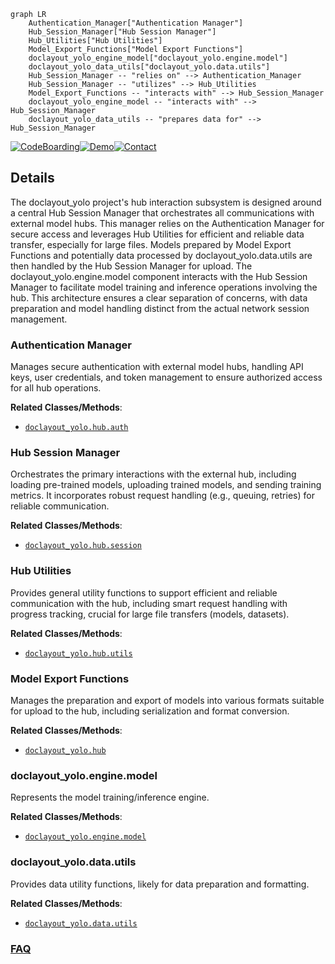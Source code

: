 ```mermaid
graph LR
    Authentication_Manager["Authentication Manager"]
    Hub_Session_Manager["Hub Session Manager"]
    Hub_Utilities["Hub Utilities"]
    Model_Export_Functions["Model Export Functions"]
    doclayout_yolo_engine_model["doclayout_yolo.engine.model"]
    doclayout_yolo_data_utils["doclayout_yolo.data.utils"]
    Hub_Session_Manager -- "relies on" --> Authentication_Manager
    Hub_Session_Manager -- "utilizes" --> Hub_Utilities
    Model_Export_Functions -- "interacts with" --> Hub_Session_Manager
    doclayout_yolo_engine_model -- "interacts with" --> Hub_Session_Manager
    doclayout_yolo_data_utils -- "prepares data for" --> Hub_Session_Manager
```

[![CodeBoarding](https://img.shields.io/badge/Generated%20by-CodeBoarding-9cf?style=flat-square)](https://github.com/CodeBoarding/GeneratedOnBoardings)[![Demo](https://img.shields.io/badge/Try%20our-Demo-blue?style=flat-square)](https://www.codeboarding.org/demo)[![Contact](https://img.shields.io/badge/Contact%20us%20-%20contact@codeboarding.org-lightgrey?style=flat-square)](mailto:contact@codeboarding.org)

## Details

The doclayout_yolo project's hub interaction subsystem is designed around a central Hub Session Manager that orchestrates all communications with external model hubs. This manager relies on the Authentication Manager for secure access and leverages Hub Utilities for efficient and reliable data transfer, especially for large files. Models prepared by Model Export Functions and potentially data processed by doclayout_yolo.data.utils are then handled by the Hub Session Manager for upload. The doclayout_yolo.engine.model component interacts with the Hub Session Manager to facilitate model training and inference operations involving the hub. This architecture ensures a clear separation of concerns, with data preparation and model handling distinct from the actual network session management.

### Authentication Manager
Manages secure authentication with external model hubs, handling API keys, user credentials, and token management to ensure authorized access for all hub operations.


**Related Classes/Methods**:

- <a href="https://github.com/opendatalab/DocLayout-YOLO/blob/main/doclayout_yolo/hub/auth.py" target="_blank" rel="noopener noreferrer">`doclayout_yolo.hub.auth`</a>


### Hub Session Manager
Orchestrates the primary interactions with the external hub, including loading pre-trained models, uploading trained models, and sending training metrics. It incorporates robust request handling (e.g., queuing, retries) for reliable communication.


**Related Classes/Methods**:

- <a href="https://github.com/opendatalab/DocLayout-YOLO/blob/main/doclayout_yolo/hub/session.py" target="_blank" rel="noopener noreferrer">`doclayout_yolo.hub.session`</a>


### Hub Utilities
Provides general utility functions to support efficient and reliable communication with the hub, including smart request handling with progress tracking, crucial for large file transfers (models, datasets).


**Related Classes/Methods**:

- <a href="https://github.com/opendatalab/DocLayout-YOLO/blob/main/doclayout_yolo/hub/utils.py" target="_blank" rel="noopener noreferrer">`doclayout_yolo.hub.utils`</a>


### Model Export Functions
Manages the preparation and export of models into various formats suitable for upload to the hub, including serialization and format conversion.


**Related Classes/Methods**:

- <a href="https://github.com/opendatalab/DocLayout-YOLO/blob/main/doclayout_yolo/hub" target="_blank" rel="noopener noreferrer">`doclayout_yolo.hub`</a>


### doclayout_yolo.engine.model
Represents the model training/inference engine.


**Related Classes/Methods**:

- <a href="https://github.com/opendatalab/DocLayout-YOLO/blob/main/doclayout_yolo/engine/model.py" target="_blank" rel="noopener noreferrer">`doclayout_yolo.engine.model`</a>


### doclayout_yolo.data.utils
Provides data utility functions, likely for data preparation and formatting.


**Related Classes/Methods**:

- <a href="https://github.com/opendatalab/DocLayout-YOLO/blob/main/doclayout_yolo/data/utils.py" target="_blank" rel="noopener noreferrer">`doclayout_yolo.data.utils`</a>




### [FAQ](https://github.com/CodeBoarding/GeneratedOnBoardings/tree/main?tab=readme-ov-file#faq)